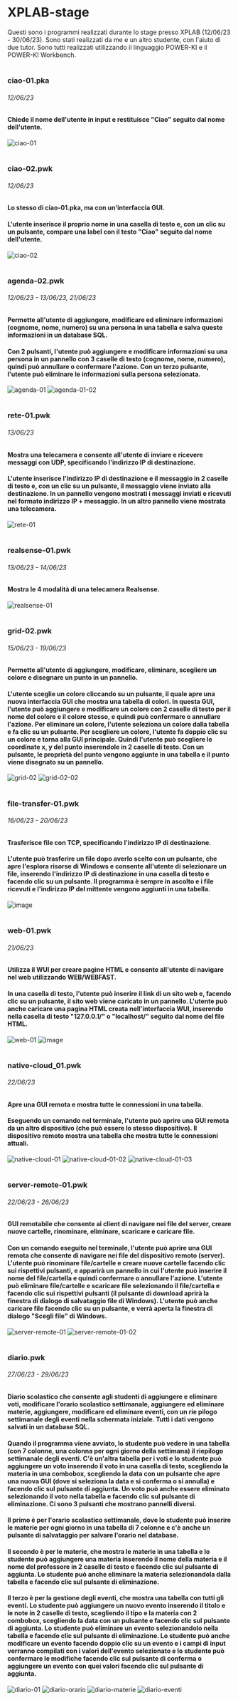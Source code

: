 # XPLAB-stage

Questi sono i programmi realizzati durante lo stage presso XPLAB (12/06/23 - 30/06/23). Sono stati realizzati da me e un altro studente, con l'aiuto di due tutor. Sono tutti realizzati utilizzando il linguaggio POWER-KI e il POWER-KI Workbench.
#
### ciao-01.pka
###### 12/06/23
#### Chiede il nome dell'utente in input e restituisce "Ciao" seguito dal nome dell'utente.
![ciao-01](https://github.com/francisbanua/XPLAB-stage/assets/106865288/3e094cad-495e-4d4e-8118-e34c3a92e922)
#
### ciao-02.pwk
###### 12/06/23
#### Lo stesso di ciao-01.pka, ma con un'interfaccia GUI. 
#### L'utente inserisce il proprio nome in una casella di testo e, con un clic su un pulsante, compare una label con il testo "Ciao" seguito dal nome dell'utente.
![ciao-02](https://github.com/francisbanua/XPLAB-stage/assets/106865288/8337c873-b738-4d66-8f98-3a05fc5670a0)
#
### agenda-02.pwk
###### 12/06/23 - 13/06/23, 21/06/23
#### Permette all'utente di aggiungere, modificare ed eliminare informazioni (cognome, nome, numero) su una persona in una tabella e salva queste informazioni in un database SQL. 
#### Con 2 pulsanti, l'utente può aggiungere e modificare informazioni su una persona in un pannello con 3 caselle di testo (cognome, nome, numero), quindi può annullare o confermare l'azione. Con un terzo pulsante, l'utente può eliminare le informazioni sulla persona selezionata.
![agenda-01](https://github.com/francisbanua/XPLAB-stage/assets/106865288/41d3c620-3324-419a-8ee2-ad090eff2b5c)
![agenda-01-02](https://github.com/francisbanua/XPLAB-stage/assets/106865288/7f85f114-2692-469b-94d3-66bfe0fdd1e1)
#
### rete-01.pwk
###### 13/06/23
#### Mostra una telecamera e consente all'utente di inviare e ricevere messaggi con UDP, specificando l'indirizzo IP di destinazione. 
#### L'utente inserisce l'indirizzo IP di destinazione e il messaggio in 2 caselle di testo e, con un clic su un pulsante, il messaggio viene inviato alla destinazione. In un pannello vengono mostrati i messaggi inviati e ricevuti nel formato indirizzo IP + messaggio. In un altro pannello viene mostrata una telecamera.
![rete-01](https://github.com/francisbanua/XPLAB-stage/assets/106865288/b4b0ae8b-7eb5-4b10-9a77-00aac0c4595c)
#
### realsense-01.pwk
###### 13/06/23 - 14/06/23
#### Mostra le 4 modalità di una telecamera Realsense.
![realsense-01](https://github.com/francisbanua/XPLAB-stage/assets/106865288/9aef6da9-870c-42da-be50-6a14a55ffa98)
#
### grid-02.pwk
###### 15/06/23 - 19/06/23
#### Permette all'utente di aggiungere, modificare, eliminare, scegliere un colore e disegnare un punto in un pannello.
#### L'utente sceglie un colore cliccando su un pulsante, il quale apre una nuova interfaccia GUI che mostra una tabella di colori. In questa GUI, l'utente può aggiungere e modificare un colore con 2 caselle di testo per il nome del colore e il colore stesso, e quindi può confermare o annullare l'azione. Per eliminare un colore, l'utente seleziona un colore dalla tabella e fa clic su un pulsante. Per scegliere un colore, l'utente fa doppio clic su un colore e torna alla GUI principale. Quindi l'utente può scegliere le coordinate x, y del punto inserendole in 2 caselle di testo. Con un pulsante, le proprietà del punto vengono aggiunte in una tabella e il punto viene disegnato su un pannello.
![grid-02](https://github.com/francisbanua/XPLAB-stage/assets/106865288/bce9d572-4ac5-4c83-85b4-b0d09a595c87)
![grid-02-02](https://github.com/francisbanua/XPLAB-stage/assets/106865288/f789ac66-e66a-47c1-a8d7-9179bdb9f5a5)
#
### file-transfer-01.pwk
###### 16/06/23 - 20/06/23
#### Trasferisce file con TCP, specificando l'indirizzo IP di destinazione.
#### L'utente può trasferire un file dopo averlo scelto con un pulsante, che apre l'esplora risorse di Windows e consente all'utente di selezionare un file, inserendo l'indirizzo IP di destinazione in una casella di testo e facendo clic su un pulsante. Il programma è sempre in ascolto e i file ricevuti e l'indirizzo IP del mittente vengono aggiunti in una tabella.
![image](https://github.com/francisbanua/XPLAB-stage/assets/106865288/c6f5660c-21ec-45a7-a7f9-2d9dd13eb985)
#
### web-01.pwk
###### 21/06/23
#### Utilizza il WUI per creare pagine HTML e consente all'utente di navigare nel web utilizzando WEB/WEBFAST.
#### In una casella di testo, l'utente può inserire il link di un sito web e, facendo clic su un pulsante, il sito web viene caricato in un pannello. L'utente può anche caricare una pagina HTML creata nell'interfaccia WUI, inserendo nella casella di testo "127.0.0.1/" o "localhost/" seguito dal nome del file HTML.
![web-01](https://github.com/francisbanua/XPLAB-stage/assets/106865288/29b7c93a-c099-4c48-8da2-9c5652f5e01e)
![image](https://github.com/francisbanua/XPLAB-stage/assets/106865288/94f3a84c-569f-48e5-aca2-f750b11c7040)
#
### native-cloud_01.pwk
###### 22/06/23
#### Apre una GUI remota e mostra tutte le connessioni in una tabella.
#### Eseguendo un comando nel terminale, l'utente può aprire una GUI remota da un altro dispositivo (che può essere lo stesso dispositivo). Il dispositivo remoto mostra una tabella che mostra tutte le connessioni attuali.
![native-cloud-01](https://github.com/francisbanua/XPLAB-stage/assets/106865288/db7b02f9-d9de-47ee-8a18-bdd3c1f4a583)
![native-cloud-01-02](https://github.com/francisbanua/XPLAB-stage/assets/106865288/2d46dd7d-745e-4c42-a407-2d3dae2763d5)
![native-cloud-01-03](https://github.com/francisbanua/XPLAB-stage/assets/106865288/94d523b1-1ee0-431a-970b-970cf280bc93)
#
### server-remote-01.pwk
###### 22/06/23 - 26/06/23
#### GUI remotabile che consente ai client di navigare nei file del server, creare nuove cartelle, rinominare, eliminare, scaricare e caricare file.
#### Con un comando eseguito nel terminale, l'utente può aprire una GUI remota che consente di navigare nei file del dispositivo remoto (server). L'utente può rinominare file/cartelle e creare nuove cartelle facendo clic sui rispettivi pulsanti, e apparirà un pannello in cui l'utente può inserire il nome del file/cartella e quindi confermare o annullare l'azione. L'utente può eliminare file/cartelle e scaricare file selezionando il file/cartella e facendo clic sui rispettivi pulsanti (il pulsante di download aprirà la finestra di dialogo di salvataggio file di Windows). L'utente può anche caricare file facendo clic su un pulsante, e verrà aperta la finestra di dialogo "Scegli file" di Windows.
![server-remote-01](https://github.com/francisbanua/XPLAB-stage/assets/106865288/272c7373-8793-43d3-a4d5-f396b673f70f)
![server-remote-01-02](https://github.com/francisbanua/XPLAB-stage/assets/106865288/3eed563a-d254-4198-b63e-cfca9740fd8e)
#
### diario.pwk
###### 27/06/23 - 29/06/23
#### Diario scolastico che consente agli studenti di aggiungere e eliminare voti, modificare l'orario scolastico settimanale, aggiungere ed eliminare materie, aggiungere, modificare ed eliminare eventi, con un rie pilogo settimanale degli eventi nella schermata iniziale. Tutti i dati vengono salvati in un database SQL.
#### Quando il programma viene avviato, lo studente può vedere in una tabella (con 7 colonne, una colonna per ogni giorno della settimana) il riepilogo settimanale degli eventi. C'è un'altra tabella per i voti e lo studente può aggiungere un voto inserendo il voto in una casella di testo, scegliendo la materia in una combobox, scegliendo la data con un pulsante che apre una nuova GUI (dove si seleziona la data e si conferma o si annulla) e facendo clic sul pulsante di aggiunta. Un voto può anche essere eliminato selezionando il voto nella tabella e facendo clic sul pulsante di eliminazione. Ci sono 3 pulsanti che mostrano pannelli diversi.
#### Il primo è per l'orario scolastico settimanale, dove lo studente può inserire le materie per ogni giorno in una tabella di 7 colonne e c'è anche un pulsante di salvataggio per salvare l'orario nel database.
#### Il secondo è per le materie, che mostra le materie in una tabella e lo studente può aggiungere una materia inserendo il nome della materia e il nome del professore in 2 caselle di testo e facendo clic sul pulsante di aggiunta. Lo studente può anche eliminare la materia selezionandola dalla tabella e facendo clic sul pulsante di eliminazione.
#### Il terzo è per la gestione degli eventi, che mostra una tabella con tutti gli eventi. Lo studente può aggiungere un nuovo evento inserendo il titolo e le note in 2 caselle di testo, scegliendo il tipo e la materia con 2 combobox, scegliendo la data con un pulsante e facendo clic sul pulsante di aggiunta. Lo studente può eliminare un evento selezionandolo nella tabella e facendo clic sul pulsante di eliminazione. Lo studente può anche modificare un evento facendo doppio clic su un evento e i campi di input verranno compilati con i valori dell'evento selezionato e lo studente può confermare le modifiche facendo clic sul pulsante di conferma o aggiungere un evento con quei valori facendo clic sul pulsante di aggiunta.
![diario-01](https://github.com/francisbanua/XPLAB-stage/assets/106865288/bdbc6e20-aeb4-4963-aa17-2e6d871714d9)
![diario-orario](https://github.com/francisbanua/XPLAB-stage/assets/106865288/fd330e0d-333e-4692-920f-5ac6f6d04ff3)
![diario-materie](https://github.com/francisbanua/XPLAB-stage/assets/106865288/70781f9e-eb3c-43df-94cb-6fe631df622b)
![diario-eventi](https://github.com/francisbanua/XPLAB-stage/assets/106865288/24962413-9eb7-4c91-a413-3899f420aa72)
